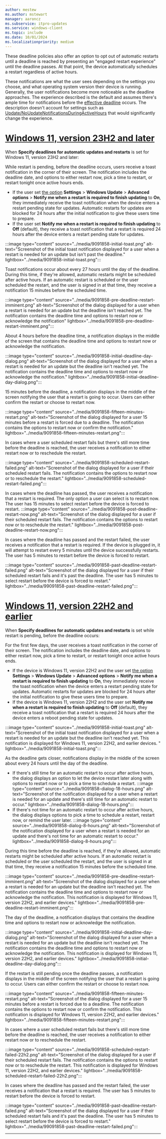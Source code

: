 ```yaml
---
author: mestew
ms.author: mstewart
manager: aaroncz
ms.subservice: itpro-updates
ms.service: windows-client
ms.topic: include
ms.date: 10/01/2024
ms.localizationpriority: medium
---
```

<!--This file is shared by update/wufb-compliancedeadlines.md, /update/waas-wufb-csp-mdm.md, /update/waas-wufb-group-policy.md, and  ?/update/waas-restart.md? articles. Headings are driven by article context. Updated with 9091858 -->

These deadline policies also offer an option to opt out of automatic restarts until a deadline is reached by presenting an "engaged restart experience" until the deadline passes. At that point, the device automatically schedules a restart regardless of active hours.

These notifications are what the user sees depending on the settings you choose, and what operating system version their device is running. Generally, the user notifications become more noticeable as the deadline approaches. The experience described is the default and assumes there's ample time for notifications before the [effective deadline](../wufb-compliancedeadlines.md) occurs. The description doesn't account for settings such as [Update/NoUpdateNotificationsDuringActiveHours](/windows/client-management/mdm/policy-csp-update#NoUpdateNotificationsDuringActiveHours) that would significantly change the experience. 

# [Windows 11, version 23H2 and later](#tab/23h2)

When **Specify deadlines for automatic updates and restarts** is set for Windows 11, version 23H2 and later:

While restart is pending, before the deadline occurs, users receive a toast notification in the corner of their screen. The notification includes the deadline date, and options to either restart now, pick a time to restart, or restart tonight once active hours ends. 

- If the user set [the option](../waas-wufb-csp-mdm.md#user-settings-for-notifications) **Settings** > **Windows Update** > **Advanced options** > **Notify me when a restart is required to finish updating** to **On**, they immediately receive the toast notification when the device enters a restart pending state for updates. Automatic restarts for updates are blocked for 24 hours after the initial notification to give these users time to prepare.
- If the user set **Notify me when a restart is required to finish updating** to **Off** (default), they receive a toast notification that a restart is required 24 hours after the device enters a restart pending state for updates.

:::image type="content" source="../media/9091858-initial-toast.png" alt-text="Screenshot of the initial toast notification displayed for a user when a restart is needed for an update but isn't past the deadline." lightbox="../media/9091858-initial-toast.png":::

Toast notifications occur about every 27 hours until the day of the deadline. During this time, if they're allowed, automatic restarts might be scheduled after active hours. If an automatic restart is scheduled or the user scheduled the restart, and the user is signed in at that time, they receive a notification 15 minutes before the scheduled time.

:::image type="content" source="../media/9091858-pre-deadline-restart-imminent.png" alt-text="Screenshot of the dialog displayed for a user when a restart is needed for an update but the deadline isn't reached yet. The notification contains the deadline time and options to restart now or acknowledge the notification" lightbox="../media/9091858-pre-deadline-restart-imminent.png":::

About 4 hours before the deadline time, a notification displays in the middle of the screen that contains the deadline time and options to restart now or acknowledge the notification. 

:::image type="content" source="../media/9091858-initial-deadline-day-dialog.png" alt-text="Screenshot of the dialog displayed for a user when a restart is needed for an update but the deadline isn't reached yet. The notification contains the deadline time and options to restart now or acknowledge the notification." lightbox="../media/9091858-initial-deadline-day-dialog.png":::

15 minutes before the deadline, a notification displays in the middle of the screen notifying the user that a restart is going to occur. Users can either confirm the restart or choose to restart now.

:::image type="content" source="../media/9091858-fifteen-minutes-restart.png" alt-text="Screenshot of the dialog displayed for a user 15 minutes before a restart is forced due to a deadline. The notification contains the options to restart now or confirm the notification." lightbox="../media/9091858-fifteen-minutes-restart.png":::

In cases where a user scheduled restart fails but there's still more time before the deadline is reached, the user receives a notification to either restart now or to reschedule the restart.

:::image type="content" source="../media/9091858-scheduled-restart-failed.png" alt-text="Screenshot of the dialog displayed for a user if their scheduled restart fails. The notification contains the options to restart now or to reschedule the restart." lightbox="../media/9091858-scheduled-restart-failed.png":::

In cases where the deadline has passed, the user receives a notification that a restart is required. The only option a user can select is to restart now. The user has 15 minutes to select restart before the device is forced to restart.
:::image type="content" source="../media/9091858-post-deadline-restart-now.png" alt-text="Screenshot of the dialog displayed for a user if their scheduled restart fails. The notification contains the options to restart now or to reschedule the restart." lightbox="../media/9091858-post-deadline-restart-now.png":::

In cases where the deadline has passed and the restart failed, the user receives a notification that a restart is required. If the device is plugged in, it will attempt to restart every 5 minutes until the device successfully restarts. The user has 5 minutes to restart before the device is forced to restart.

:::image type="content" source="../media/9091858-past-deadline-restart-failed.png" alt-text="Screenshot of the dialog displayed for a user if their scheduled restart fails and it's past the deadline. The user has 5 minutes to select restart before the device is forced to restart." lightbox="../media/99091858-past-deadline-restart-failed.png":::

# [Windows 11, version 22H2 and earlier](#tab/22h2)

When **Specify deadlines for automatic updates and restarts** is set while restart is pending, before the deadline occurs:

For the first few days, the user receives a toast notification in the corner of their screen. The notification includes the deadline date, and options to either restart now, pick a time to restart, or restart tonight once active hours ends. 

- If the device is Windows 11, version 22H2 and the user set [the option](../waas-wufb-csp-mdm.md#user-settings-for-notifications) **Settings** > **Windows Update** > **Advanced options** > **Notify me when a restart is required to finish updating** to **On**, they immediately receive the toast notification when the device enters a restart pending state for updates. Automatic restarts for updates are blocked for 24 hours after the initial notification to give these users time to prepare.
- If the device is Windows 11, version 22H2 and the user set **Notify me when a restart is required to finish updating** to **Off** (default), they receive a toast notification that a restart is required 24 hours after the device enters a reboot pending state for updates.

:::image type="content" source="../media/9091858-initial-toast.png" alt-text="Screenshot of the initial toast notification displayed for a user when a restart is needed for an update but the deadline isn't reached yet. This notification is displayed for Windows 11, version 22H2, and earlier devices. " lightbox="../media/9091858-initial-toast.png":::

As the deadline gets closer, notifications display in the middle of the screen about every 24 hours until the day of the deadline. 
- If there's still time for an automatic restart to occur after active hours, the dialog displays an option to let the device restart later along with options to restart now or to pick a time to schedule a restart.
   :::image type="content" source="../media/9091858-dialog-18-hours.png" alt-text="Screenshot of the notification displayed for a user when a restart is needed for an update and there's still time for an automatic restart to occur." lightbox="../media/9091858-dialog-18-hours.png":::
- If there's not time for an automatic restart to occur after active hours, the dialog displays options to pick a time to schedule a restart, restart now, or remind the user later.
   :::image type="content" source="../media/9091858-dialog-8-hours.png" alt-text="Screenshot of the notification displayed for a user when a restart is needed for an update and there's not time for an automatic restart to occur." lightbox="../media/9091858-dialog-8-hours.png":::

During this time before the deadline is reached, if they're allowed, automatic restarts might be scheduled after active hours. If an automatic restart is scheduled or the user scheduled the restart, and the user is signed in at that time, they receive a notification 15 minutes before the scheduled time.

:::image type="content" source="../media/9091858-pre-deadline-restart-imminent.png" alt-text="Screenshot of the dialog displayed for a user when a restart is needed for an update but the deadline isn't reached yet. The notification contains the deadline time and options to restart now or acknowledge the notification. This notification is displayed for Windows 11, version 22H2, and earlier devices." lightbox="../media/9091858-pre-deadline-restart-imminent.png":::

The day of the deadline, a notification displays that contains the deadline time and options to restart now or acknowledge the notification. 

:::image type="content" source="../media/9091858-initial-deadline-day-dialog.png" alt-text="Screenshot of the dialog displayed for a user when a restart is needed for an update but the deadline isn't reached yet. The notification contains the deadline time and options to restart now or acknowledge the notification. This notification is displayed for Windows 11, version 22H2, and earlier devices." lightbox="../media/9091858-initial-deadline-day-dialog.png":::

If the restart is still pending once the deadline passes, a notification displays in the middle of the screen notifying the user that a restart is going to occur. Users can either confirm the restart or choose to restart now.

:::image type="content" source="../media/9091858-fifteen-minutes-restart.png" alt-text="Screenshot of the dialog displayed for a user 15 minutes before a restart is forced due to a deadline. The notification contains the options to restart now or confirm the notification. This notification is displayed for Windows 11, version 22H2, and earlier devices." lightbox="../media/9091858-fifteen-minutes-restart.png":::

In cases where a user scheduled restart fails but there's still more time before the deadline is reached, the user receives a notification to either restart now or to reschedule the restart.

:::image type="content" source="../media/9091858-scheduled-restart-failed-22h2.png" alt-text="Screenshot of the dialog displayed for a user if their scheduled restart fails. The notification contains the options to restart now or to reschedule the restart. This notification is displayed for Windows 11, version 22H2, and earlier devices." lightbox="../media/9091858-scheduled-restart-failed-22h2.png":::

In cases where the deadline has passed and the restart failed, the user receives a notification that a restart is required. The user has 5 minutes to restart before the device is forced to restart.

:::image type="content" source="../media/9091858-past-deadline-restart-failed.png" alt-text="Screenshot of the dialog displayed for a user if their scheduled restart fails and it's past the deadline. The user has 5 minutes to select restart before the device is forced to restart." lightbox="../media/99091858-past-deadline-restart-failed.png":::

---
